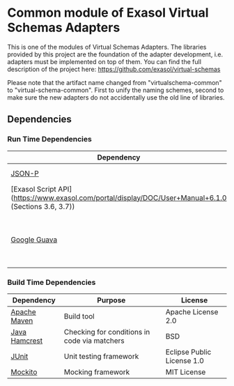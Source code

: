 # Common module of Exasol Virtual Schemas Adapters

This is one of the modules of Virtual Schemas Adapters.
The libraries provided by this project are the foundation of the adapter development, i.e. adapters must be implemented on top of them.
You can find the full description of the project here: https://github.com/exasol/virtual-schemas

Please note that the artifact name changed from "virtualschema-common" to "virtual-schema-common". First to unify the naming schemes, second to make sure the new adapters do not accidentally use the old line of libraries.

## Dependencies

### Run Time Dependencies

| Dependency                                                                   | Purpose                                                | License                       |
|------------------------------------------------------------------------------|--------------------------------------------------------|-------------------------------|
| [JSON-P](https://javaee.github.io/jsonp/)                                    | JSON Processing                                        | CDDL-1.0                      |
| [Exasol Script API] (https://www.exasol.com/portal/display/DOC/User+Manual+6.1.0 (Sections 3.6, 3.7))|Accessing objects               | MIT License                 |
| [Google Guava](https://github.com/google/guava/)                             | Open-source set of common libraries for Java           | Apache License 2.0            |

### Build Time Dependencies

| Dependency                                                                   | Purpose                                                | License                       |
|------------------------------------------------------------------------------|--------------------------------------------------------|-------------------------------|
| [Apache Maven](https://maven.apache.org/)                                    | Build tool                                             | Apache License 2.0            |
| [Java Hamcrest](http://hamcrest.org/JavaHamcrest/)                           | Checking for conditions in code via matchers           | BSD                           |
| [JUnit](https://junit.org/junit5)                                            | Unit testing framework                                 | Eclipse Public License 1.0    |
| [Mockito](http://site.mockito.org/)                                          | Mocking framework                                      | MIT License                   |

